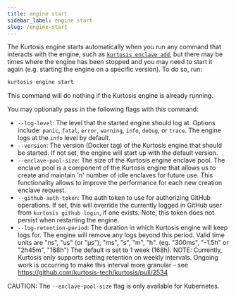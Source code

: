 ```yaml
---
title: engine start
sidebar_label: engine start
slug: /engine-start
---
```


The Kurtosis engine starts automatically when you run any command that interacts with the engine, such as [`kurtosis enclave add`](./enclave-add.md), but there may be times where the engine has been stopped and you may need to start it again (e.g. starting the engine on a specific version). To do so, run:

```bash
kurtosis engine start
```
This command will do nothing if the Kurtosis engine is already running.

You may optionally pass in the following flags with this command:
* `--log-level`: The level that the started engine should log at. Options include: `panic`, `fatal`, `error`, `warning`, `info`, `debug`, or `trace`. The engine logs at the `info` level by default.
* `--version`: The version (Docker tag) of the Kurtosis engine that should be started. If not set, the engine will start up with the default version.
* `--enclave-pool-size`: The size of the Kurtosis engine enclave pool. The enclave pool is a component of the Kurtosis engine that allows us to create and maintain 'n' number of idle enclaves for future use. This functionality allows to improve the performance for each new creation enclave request.
* `--github-auth-token`: The auth token to use for authorizing GitHub operations. If set, this will override the currently logged in GitHub user from `kurtosis github login`, if one exists. Note, this token does not persist when restarting the engine.
* `--log-retention-period`: The duration in which Kurtosis engine will keep logs for. The engine will remove any logs beyond this period. Valid time units are "ns", "us" (or "µs"), "ms", "s", "m", "h". (eg. "300ms", "-1.5h" or "2h45m", "168h") The default is set to 1 week (168h). NOTE: Currently, Kurtosis only supports setting retention on weekly intervals. Ongoing work is occurring to make this interval more granular - see https://github.com/kurtosis-tech/kurtosis/pull/2534

CAUTION: The `--enclave-pool-size` flag is only available for Kubernetes.